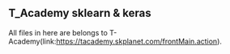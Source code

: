 ## T_Academy sklearn & keras

All files in here are belongs to T-Academy(link:https://tacademy.skplanet.com/frontMain.action). 

